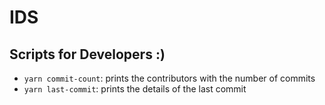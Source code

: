 # IDS


## Scripts for Developers :)

* `yarn commit-count`: prints the contributors with the number of commits
* `yarn last-commit`: prints the details of the last commit